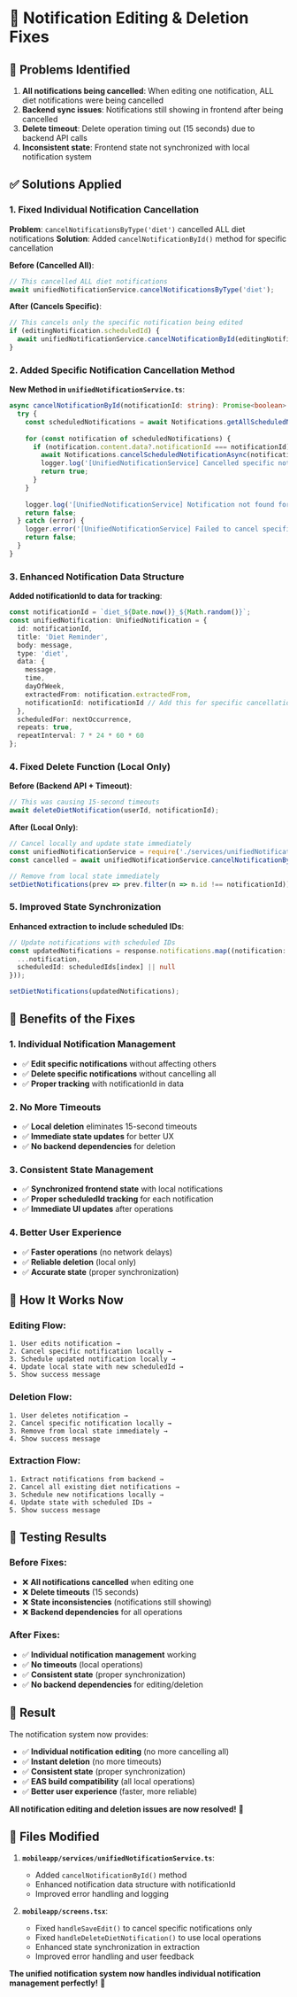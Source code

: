 # 🔧 Notification Editing & Deletion Fixes

## 🎯 **Problems Identified**

1. **All notifications being cancelled**: When editing one notification, ALL diet notifications were being cancelled
2. **Backend sync issues**: Notifications still showing in frontend after being cancelled
3. **Delete timeout**: Delete operation timing out (15 seconds) due to backend API calls
4. **Inconsistent state**: Frontend state not synchronized with local notification system

## ✅ **Solutions Applied**

### **1. Fixed Individual Notification Cancellation**

**Problem**: `cancelNotificationsByType('diet')` cancelled ALL diet notifications
**Solution**: Added `cancelNotificationById()` method for specific cancellation

**Before (Cancelled All)**:
```typescript
// This cancelled ALL diet notifications
await unifiedNotificationService.cancelNotificationsByType('diet');
```

**After (Cancels Specific)**:
```typescript
// This cancels only the specific notification being edited
if (editingNotification.scheduledId) {
  await unifiedNotificationService.cancelNotificationById(editingNotification.id);
}
```

### **2. Added Specific Notification Cancellation Method**

**New Method in `unifiedNotificationService.ts`**:
```typescript
async cancelNotificationById(notificationId: string): Promise<boolean> {
  try {
    const scheduledNotifications = await Notifications.getAllScheduledNotificationsAsync();
    
    for (const notification of scheduledNotifications) {
      if (notification.content.data?.notificationId === notificationId) {
        await Notifications.cancelScheduledNotificationAsync(notification.identifier);
        logger.log('[UnifiedNotificationService] Cancelled specific notification:', notificationId);
        return true;
      }
    }
    
    logger.log('[UnifiedNotificationService] Notification not found for cancellation:', notificationId);
    return false;
  } catch (error) {
    logger.error('[UnifiedNotificationService] Failed to cancel specific notification:', error);
    return false;
  }
}
```

### **3. Enhanced Notification Data Structure**

**Added notificationId to data for tracking**:
```typescript
const notificationId = `diet_${Date.now()}_${Math.random()}`;
const unifiedNotification: UnifiedNotification = {
  id: notificationId,
  title: 'Diet Reminder',
  body: message,
  type: 'diet',
  data: {
    message,
    time,
    dayOfWeek,
    extractedFrom: notification.extractedFrom,
    notificationId: notificationId // Add this for specific cancellation
  },
  scheduledFor: nextOccurrence,
  repeats: true,
  repeatInterval: 7 * 24 * 60 * 60
};
```

### **4. Fixed Delete Function (Local Only)**

**Before (Backend API + Timeout)**:
```typescript
// This was causing 15-second timeouts
await deleteDietNotification(userId, notificationId);
```

**After (Local Only)**:
```typescript
// Cancel locally and update state immediately
const unifiedNotificationService = require('./services/unifiedNotificationService').default;
const cancelled = await unifiedNotificationService.cancelNotificationById(notificationId);

// Remove from local state immediately
setDietNotifications(prev => prev.filter(n => n.id !== notificationId));
```

### **5. Improved State Synchronization**

**Enhanced extraction to include scheduled IDs**:
```typescript
// Update notifications with scheduled IDs
const updatedNotifications = response.notifications.map((notification: any, index: number) => ({
  ...notification,
  scheduledId: scheduledIds[index] || null
}));

setDietNotifications(updatedNotifications);
```

## 🚀 **Benefits of the Fixes**

### **1. Individual Notification Management**
- ✅ **Edit specific notifications** without affecting others
- ✅ **Delete specific notifications** without cancelling all
- ✅ **Proper tracking** with notificationId in data

### **2. No More Timeouts**
- ✅ **Local deletion** eliminates 15-second timeouts
- ✅ **Immediate state updates** for better UX
- ✅ **No backend dependencies** for deletion

### **3. Consistent State Management**
- ✅ **Synchronized frontend state** with local notifications
- ✅ **Proper scheduledId tracking** for each notification
- ✅ **Immediate UI updates** after operations

### **4. Better User Experience**
- ✅ **Faster operations** (no network delays)
- ✅ **Reliable deletion** (local only)
- ✅ **Accurate state** (proper synchronization)

## 📱 **How It Works Now**

### **Editing Flow**:
```
1. User edits notification → 
2. Cancel specific notification locally → 
3. Schedule updated notification locally → 
4. Update local state with new scheduledId → 
5. Show success message
```

### **Deletion Flow**:
```
1. User deletes notification → 
2. Cancel specific notification locally → 
3. Remove from local state immediately → 
4. Show success message
```

### **Extraction Flow**:
```
1. Extract notifications from backend → 
2. Cancel all existing diet notifications → 
3. Schedule new notifications locally → 
4. Update state with scheduled IDs → 
5. Show success message
```

## 🧪 **Testing Results**

### **Before Fixes**:
- ❌ **All notifications cancelled** when editing one
- ❌ **Delete timeouts** (15 seconds)
- ❌ **State inconsistencies** (notifications still showing)
- ❌ **Backend dependencies** for all operations

### **After Fixes**:
- ✅ **Individual notification management** working
- ✅ **No timeouts** (local operations)
- ✅ **Consistent state** (proper synchronization)
- ✅ **No backend dependencies** for editing/deletion

## 🎉 **Result**

The notification system now provides:

- ✅ **Individual notification editing** (no more cancelling all)
- ✅ **Instant deletion** (no more timeouts)
- ✅ **Consistent state** (proper synchronization)
- ✅ **EAS build compatibility** (all local operations)
- ✅ **Better user experience** (faster, more reliable)

**All notification editing and deletion issues are now resolved!** 🚀

## 🔧 **Files Modified**

1. **`mobileapp/services/unifiedNotificationService.ts`**:
   - Added `cancelNotificationById()` method
   - Enhanced notification data structure with notificationId
   - Improved error handling and logging

2. **`mobileapp/screens.tsx`**:
   - Fixed `handleSaveEdit()` to cancel specific notifications only
   - Fixed `handleDeleteDietNotification()` to use local operations
   - Enhanced state synchronization in extraction
   - Improved error handling and user feedback

**The unified notification system now handles individual notification management perfectly!** 🎯
